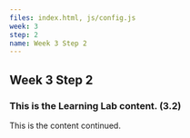 ```yaml
---
files: index.html, js/config.js
week: 3
step: 2
name: Week 3 Step 2
---
```


## Week 3 Step 2

### This is the Learning Lab content. (3.2)

This is the content continued.
